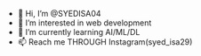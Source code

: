 - 👋 Hi, I’m @SYEDISA04
- 👀 I’m interested in web development 
- 🌱 I’m currently learning AI/ML/DL
- 📫 Reach me THROUGH Instagram(syed_isa29)

<!---
SYEDISA04/SYEDISA04 is a ✨ special ✨ repository because its `README.md` (this file) appears on your GitHub profile.
You can click the Preview link to take a look at your changes.
--->
